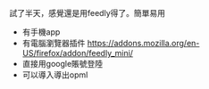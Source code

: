 試了半天，感覺還是用feedly得了。簡單易用

- 有手機app
- 有電腦瀏覽器插件 https://addons.mozilla.org/en-US/firefox/addon/feedly_mini/
- 直接用google賬號登陸
- 可以導入導出opml